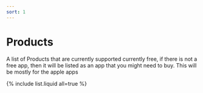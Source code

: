 ```yaml
---
sort: 1
---
```


# Products

A list of Products that are currently supported currently free, if there is not a free app, then it will be listed as an app that you might need to buy.  This will be mostly for the apple apps

{% include list.liquid all=true %}